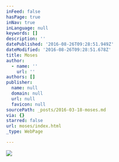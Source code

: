 ```yaml
---
inFeed: false
hasPage: true
inNav: true
inLanguage: null
keywords: []
description: ''
datePublished: '2016-08-26T09:28:51.949Z'
dateModified: '2016-08-26T09:28:51.678Z'
title: Moses
author:
  - name: ''
    url: ''
authors: []
publisher:
  name: null
  domain: null
  url: null
  favicon: null
sourcePath: _posts/2016-03-18-moses.md
via: {}
starred: false
url: moses/index.html
_type: WebPage

---
```

![](https://the-grid-user-content.s3-us-west-2.amazonaws.com/615cd065-601e-4864-8e26-973d2d2a87c2.jpg)